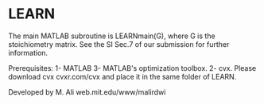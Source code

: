 # LEARN
The main MATLAB subroutine is LEARNmain(G), where G is the stoichiometry matrix. See the SI Sec.7 of our submission for further information.

Prerequisites: 
1- MATLAB
3- MATLAB's optimization toolbox.
2- cvx. Please download cvx cvxr.com/cvx and place it in the same folder of LEARN.


Developed by M. Ali web.mit.edu/www/malirdwi

